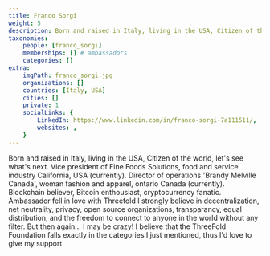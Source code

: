 ```yaml
---
title: Franco Sorgi
weight: 5
description: Born and raised in Italy, living in the USA, Citizen of the world, let's see what's next.
taxonomies:
    people: [franco_sorgi]
    memberships: [] # ambassadors
    categories: []
extra:
    imgPath: franco_sorgi.jpg
    organizations: []
    countries: [Italy, USA]
    cities: []
    private: 1
    socialLinks: {
        LinkedIn: https://www.linkedin.com/in/franco-sorgi-7a111511/,
        websites: ,
    }
---
```


Born and raised in Italy, living in the USA, Citizen of the world, let's see what's next. Vice president of Fine Foods Solutions, food and service industry California, USA (currently). Director of operations 'Brandy Melville Canada', woman fashion and apparel, ontario Canada (currently). Blockchain believer, Bitcoin enthousiast, cryptocurrency fanatic. Ambassador fell in love with Threefold I strongly believe in decentralization, net neutrality, privacy, open source organizations, transparancy, equal distribution, and the freedom to connect to anyone in the world without any filter. But then again... I may be crazy! I believe that the ThreeFold Foundation falls exactly in the categories I just mentioned, thus I'd love to give my support.
